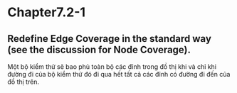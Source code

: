 # Chapter7.2-1

## Redefine Edge Coverage in the standard way (see the discussion for Node Coverage).

Một bộ kiểm thử sẽ bao phủ toàn bộ các đỉnh trong đồ thị khi và chỉ khi đường đi của bộ kiểm thử đó đi qua hết tất cả các đỉnh có đường đi đến của đồ thị trên.

